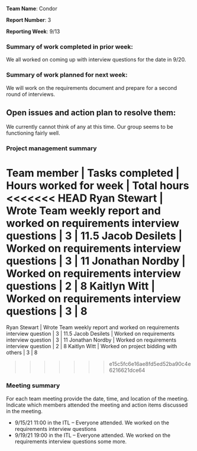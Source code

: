 **Team Name**: Condor

**Report Number**: 3

**Reporting Week**: 9/13

### Summary of work completed in prior week:

We all worked on coming up with interview questions for the date in 9/20.

### Summary of work planned for next week:

We will work on the requirements document and prepare for a second round of interviews.

## Open issues and action plan to resolve them: 

We currently cannot think of any at this time. Our group seems to be functioning fairly well.


### Project management summary

Team member | Tasks completed | Hours worked for week | Total hours
<<<<<<< HEAD
Ryan Stewart | Wrote Team weekly report and worked on requirements interview questions | 3 | 11.5
Jacob Desilets | Worked on requirements interview questions | 3 | 11
Jonathan Nordby | Worked on requirements interview questions | 2 | 8
Kaitlyn Witt | Worked on requirements interview questions | 3 | 8
=======
Ryan Stewart | Wrote Team weekly report and worked on requirements interview question | 3 | 11.5
Jacob Desilets | Worked on requirements interview question | 3 | 11
Jonathan Nordby | Worked on requirements interview question | 2 | 8
Kaitlyn Witt | Worked on project bidding with others | 3 | 8
>>>>>>> e15c5fc6e16ae8fd5ed52ba90c4e6216621dce64


### Meeting summary

For each team meeting provide the date, time, and location of the meeting. Indicate which members attended the meeting and action items discussed in the meeting.

* 9/15/21 11:00 in the ITL – Everyone attended. We worked on the requirements interview questions
* 9/19/21 19:00 in the ITL – Everyone attended. We worked on the requirements interview questions some more.
